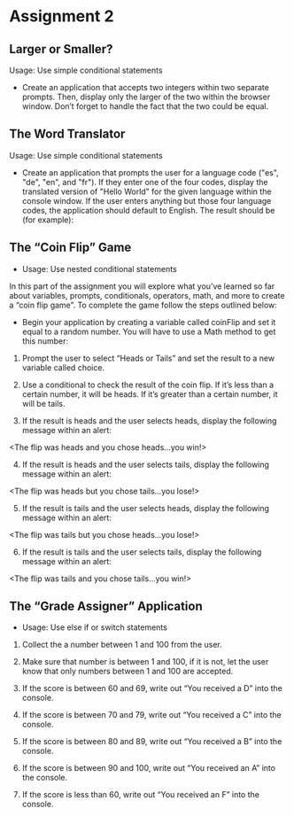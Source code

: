 # Assignment 2

## Larger or Smaller?

Usage: Use simple conditional statements

- Create an application that accepts two integers within two separate prompts. Then, display only the larger of the two within the browser window. Don’t forget to handle the fact that the two could be equal.

## The Word Translator

Usage: Use simple conditional statements

- Create an application that prompts the user for a language code ("es", "de", "en", and "fr"). If they enter one of the four codes, display the translated version of "Hello World" for the given language within the console window. If the user enters anything but those four language codes, the application should default to English. The result should be (for example):

<Hello World translated in French is: Bonjour le monde>

## The “Coin Flip” Game

- Usage: Use nested conditional statements

In this part of the assignment you will explore what you’ve learned so far about variables, prompts, conditionals, operators, math, and more to create a “coin flip game”. To complete the game follow the steps outlined below:

- Begin your application by creating a variable called coinFlip and set it equal to a random number. You will have to use a Math method to get this number:

<let randomNum = Math.round(Math.random())>

1. Prompt the user to select “Heads or Tails” and set the result to a new variable called choice.

2. Use a conditional to check the result of the coin flip. If it’s less than a certain number, it will be heads. If it’s greater than a certain number, it will be tails.

3. If the result is heads and the user selects heads, display the following message within an alert:

<The flip was heads and you chose heads...you win!>

4. If the result is heads and the user selects tails, display the following message within an alert:

<The flip was heads but you chose tails...you lose!>

5. If the result is tails and the user selects heads, display the following message within an alert:

<The flip was tails but you chose heads...you lose!>

6. If the result is tails and the user selects tails, display the following message within an alert:

<The flip was tails and you chose tails...you win!>

## The “Grade Assigner” Application

- Usage: Use else if or switch statements

1. Collect the a number between 1 and 100 from the user.

2. Make sure that number is between 1 and 100, if it is not, let the user know that only numbers between 1 and 100 are accepted.

3. If the score is between 60 and 69, write out “You received a D” into the console.

4. If the score is between 70 and 79, write out “You received a C” into the console.

5. If the score is between 80 and 89, write out “You received a B” into the console.

6. If the score is between 90 and 100, write out “You received an A” into the console.

7. If the score is less than 60, write out “You received an F” into the console.
